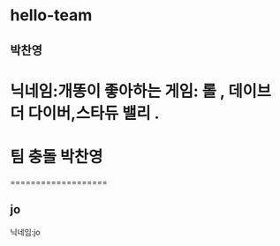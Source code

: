 # hello-team

## 박찬영
닉네임:개똥이
좋아하는 게임: 롤 , 데이브 더 다이버,스타듀 밸리 .
==========
# 팀 충돌 박찬영
===================

## jo
닉네임:jo

